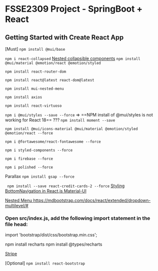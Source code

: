 # FSSE2309 Project - SpringBoot + React

## Getting Started with Create React App

[Must]
`npm install @mui/base`

`npm i react-collapsed`
[Nested collapsible components](https://blog.logrocket.com/create-collapsible-react-components-react-collapsed/)
`npm install @mui/material @emotion/react @emotion/styled`

`npm install react-router-dom `

`npm install react@latest react-dom@latest`

`npm install mui-nested-menu`

`npm install axios`

`npm install react-virtuoso`

`npm i @mui/styles --save --force` => ==NPM install of @mui/styles is not working for React 18==
???
`npm install moment --save`

`npm install @mui/icons-material @mui/material @emotion/styled @emotion/react --force`

`npm i @fortawesome/react-fontawesome --force`

`npm i styled-components --force`

`npm i firebase --force` 

`npm i polished --force`

Parallax
`npm install gsap --force`

` npm install --save react-credit-cards-2 --force`
[Styling BottomNavigation in React.js Material-UI](https://stackoverflow.com/questions/54375096/styling-bottomnavigation-in-react-js-material-ui)

[Nested Menu ](https://medium.com/geekculture/creating-a-dropdown-with-nested-menu-items-using-react-mui-bb0c084226da)
https://mdbootstrap.com/docs/react/extended/dropdown-multilevel/#

### Open src/index.js, add the following import statement in the file head:

import 'bootstrap/dist/css/bootstrap.min.css';

npm install recharts
npm install @types/recharts

[Stripe](https://stripe.com/docs)

[Optional]
`npm install react-bootstrap`
